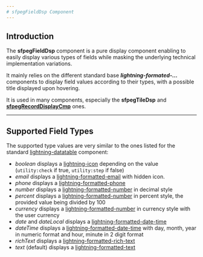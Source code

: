 ```yaml
---
# sfpegFieldDsp Component
---
```


## Introduction

The **sfpegFieldDsp** component is a pure display component enabling
to easily display various types of fields while masking the underlying technical
implementation variations.

It mainly relies on the different standard base ***lightning-formated-...*** components to display
field values according to their types, with a possible title displayed upon hovering.

It is used in many components, especially the **sfpegTileDsp** and **[sfpegRecordDisplayCmp](/help/sfpegRecordDisplayCmp.md)**
ones.


---

## Supported Field Types

The supported type values are very similar to the ones listed for the standard 
[lightning-datatable](https://developer.salesforce.com/docs/component-library/bundle/lightning-datatable/documentation) component:
* _boolean_ displays a [lightning-icon](https://developer.salesforce.com/docs/component-library/bundle/lightning-icon/documentation) depending on the value (`utility:check` if true, `utility:step` if false)
* _email_ displays a [lightning-formatted-email](https://developer.salesforce.com/docs/component-library/bundle/lightning-formatted-email/documentation) with hidden icon.
* _phone_ displays a [lightning-formatted-phone](https://developer.salesforce.com/docs/component-library/bundle/lightning-formatted-phone/documentation)
* _number_ displays a [lightning-formatted-number](https://developer.salesforce.com/docs/component-library/bundle/lightning-formatted-number/documentation) in decimal style
* _percent_ displays a [lightning-formatted-number](https://developer.salesforce.com/docs/component-library/bundle/lightning-formatted-number/documentation) in percent style, the provided value being divided by 100
* _currency_ displays a [lightning-formatted-number](https://developer.salesforce.com/docs/component-library/bundle/lightning-formatted-number/documentation) in currency style with the user currency
* _date_ and _dateLocal_ displays a [lightning-formatted-date-time](https://developer.salesforce.com/docs/component-library/bundle/lightning-formatted-date-time/documentation) 
* _dateTime_ displays a [lightning-formatted-date-time](https://developer.salesforce.com/docs/component-library/bundle/lightning-formatted-date-time/documentation) with day, month, year in numeric format and hour, minute in 2 digit format
* _richText_ displays a [lightning-formatted-rich-text](https://developer.salesforce.com/docs/component-library/bundle/lightning-formatted-rich-text/documentation) 
* _text_ (default) displays a [lightning-formatted-text](https://developer.salesforce.com/docs/component-library/bundle/lightning-formatted-text/documentation) 
